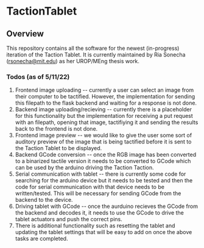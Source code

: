 # TactionTablet

## Overview
This repository contains all the software for the newest (in-progress) iteration of the Taction Tablet. It is currently maintained by Ria Sonecha (rsonecha@mit.edu) as her UROP/MEng thesis work.

### Todos (as of 5/11/22)
1. Frontend image uploading -- currently a user can select an image from their computer to be tactified. However, the implementation for sending this filepath to the flask backend and waiting for a response is not done.
2. Backend image uploading/recieving -- currently there is a placeholder for this functionality but the implementation for receiving a put request with an filepath, opening that image, tactifiying it and sending the results back to the frontend is not done.
3. Frontend image preview -- we would like to give the user some sort of auditory preview of the image that is being tactified before it is sent to the Taction Tablet to be displayed.
4. Backend GCode conversion -- once the RGB image has been converted to a binarized tactile version it needs to be converted to GCode which can be used by the arduino driving the Taction Taction.
5. Serial communication with tablet -- there is currently some code for searching for the arduino device but it needs to be tested and then the code for serial communication with that device needs to be written/tested. This will be necessary for sending GCode from the backend to the device.
6. Driving tablet with GCode -- once the aurduino recieves the GCode from the backend and decodes it, it needs to use the GCode to drive the tablet actuators and push the correct pins.
7. There is additional functionality such as resetting the tablet and updating the tablet settings that will be easy to add on once the above tasks are completed. 
